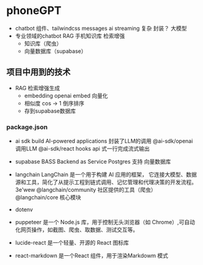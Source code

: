 # phoneGPT

- chatbot
    组件、tailwindcss messages
    ai streaming 复杂 封装？
    大模型
- 专业领域的chatbot
    RAG 手机知识库 检索增强
    - 知识库（爬虫）
    - 向量数据库（supabase）

## 项目中用到的技术

- RAG 检索增强生成
    - embedding openai embed 向量化
    - 相似度 cos -> 1 倒序排序
    - 存到supabase数据库 
### package.json
- ai sdk
    build AI-powered applications
    封装了LLM的调用
    @ai-sdk/openai 调用LLM 
    @ai-sdk/react hooks api 式一行完成流式输出

- supabase
    BASS Backend as Service
    Postgres 支持 向量数据库
- langchain
    LangChain 是一个用于构建 AI 应用的框架，
    它连接大模型、数据源和工具，简化了从提示工程到链式调用、记忆管理和代理决策的开发流程。 3e'wew
    @langchain/community 社区提供的工具（爬虫）
    @langchain/core 核心模块
- dotenv
- puppeteer 是一个 Node.js 库，用于控制无头浏览器（如 Chrome）,可自动化网页操作，如截图、爬虫、取数据、测试交互等。
- lucide-react  是一个轻量、开源的 React 图标库
- react-markdown 是一个React 组件，用于渲染Markdowm 模式
